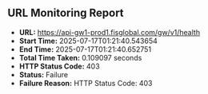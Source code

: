 ## URL Monitoring Report

- **URL:** https://api-gw1-prod1.fisglobal.com/gw/v1/health
- **Start Time:** 2025-07-17T01:21:40.543654
- **End Time:** 2025-07-17T01:21:40.652751
- **Total Time Taken:** 0.109097 seconds
- **HTTP Status Code:** 403
- **Status:** Failure
- **Failure Reason:** HTTP Status Code: 403
